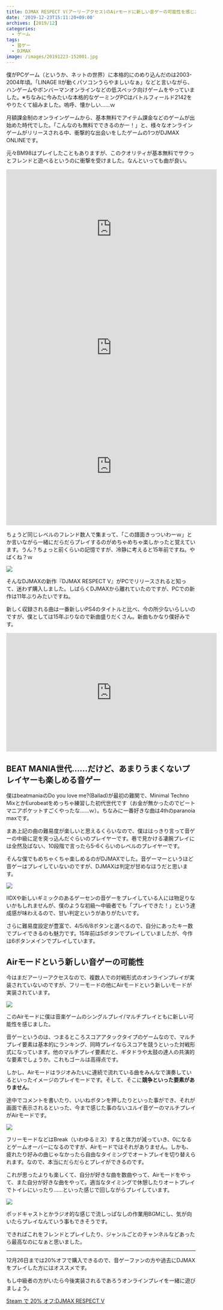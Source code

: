 ```yaml
---
title: DJMAX RESPECT V(アーリーアクセス)のAirモードに新しい音ゲーの可能性を感じた
date: '2019-12-23T15:11:20+09:00'
archives: [2019/12]
categories:
  - ゲーム
tags:
  - 音ゲー
  - DJMAX
image: /images/20191223-152001.jpg
---
```

僕がPCゲーム（というか、ネットの世界）に本格的にのめり込んだのは2003-2004年頃。「LINAGE IIが動くパソコンうらやましいなぁ」などと言いながら、ハンゲームやボンバーマンオンラインなどの低スペック向けゲームをやっていました。※ちなみに今みたいな本格的なゲーミングPCはバトルフィールド2142をやりたくて組みました。嗚呼、懐かしい……ｗ

<!--more-->

月額課金制のオンラインゲームから、基本無料でアイテム課金などのゲームが出始めた時代でした。「こんなのも無料でできるのかー！」と、様々なオンラインゲームがリリースされる中、衝撃的な出会いをしたゲームの1つがDJMAX ONLINEです。

元々BM98はプレイしたこともありますが、このクオリティが基本無料でサクっとフレンドと遊べるというのに衝撃を受けました。なんといっても曲が良い。

<iframe width="560" height="315" src="https://www.youtube.com/embed/ghLCHAHv-VY" frameborder="0" allow="accelerometer; autoplay; encrypted-media; gyroscope; picture-in-picture" allowfullscreen></iframe>

<iframe width="560" height="315" src="https://www.youtube.com/embed/Kj3Q91HGAhU" frameborder="0" allow="accelerometer; autoplay; encrypted-media; gyroscope; picture-in-picture" allowfullscreen></iframe>

<iframe width="560" height="315" src="https://www.youtube.com/embed/geMQTWSRlo4" frameborder="0" allow="accelerometer; autoplay; encrypted-media; gyroscope; picture-in-picture" allowfullscreen></iframe>

ちょうど同じレベルのフレンド数人で集まって、「この譜面きっついわーｗ」とか言いながら一緒にだらだらプレイするのがめちゃめちゃ楽しかったと覚えています。うん？ちょっと前くらいの記憶ですが、冷静に考えると15年前ですね。やばくね？ｗ

![](/images/006_o.jpg)

そんなDJMAXの新作『DJMAX RESPECT V』がPCでリリースされると知って、迷わず購入しました。しばらくDJMAXから離れていたのですが、PCでの新作は11年ぶりみたいですね。

新しく収録される曲は一番新しいPS4のタイトルと比べ、今の所少ないらしいのですが、僕としては15年ぶりなので新曲盛りだくさん。新曲もかなり僕好みです。

<iframe width="560" height="315" src="https://www.youtube.com/embed/QSFeCkvJMJg" frameborder="0" allow="accelerometer; autoplay; encrypted-media; gyroscope; picture-in-picture" allowfullscreen></iframe>

## BEAT MANIA世代……だけど、あまりうまくないプレイヤーも楽しめる音ゲー

僕はbeatmaniaのDo you love me?(Ballad)が最初の難関で、Minimal Techno MixとかEurobeatをめっちゃ練習した初代世代です（お金が無かったのでビートマニアポケットすごくやったな……ｗ）。ちなみに一番好きな曲は4thのparanoia maxです。

まあ上記の曲の難易度が楽しいと思えるくらいなので、僕ははっきり言って音ゲーの中級に足を突っ込んだぐらいのプレイヤーです。巷で見かける凄腕プレイには全然及ばない、10段階で言ったら5-6くらいのレベルのプレイヤーです。

そんな僕でもめちゃくちゃ楽しめるのがDJMAXでした。音ゲーマーというほど音ゲーはプレイしていないのですが、DJMAXは判定が甘めなほうだと思います。

![](/images/20191223-152726.jpg)

IIDXや新しいギミックのあるゲーセンの音ゲーをプレイしている人には物足りないかもしれませんが、僕のような初級〜中級者でも「プレイできた！」という達成感が味わえるので、甘い判定というがありがたいです。

さらに難易度設定が豊富で、4/5/6/8ボタンと選べるので、自分にあったキー数でプレイできるのも魅力です。15年前は5ボタンでプレイしていましたが、今作は6ボタンメインでプレイしています。

## Airモードという新しい音ゲーの可能性

今はまだアーリーアクセスなので、複数人での対戦形式のオンラインプレイが実装されていないのですが、フリーモードの他にAirモードという新しいモードが実装されています。

![](/images/d10988-403-675735-8.jpg)

このAirモードに僕は音楽ゲームのシングルプレイ/マルチプレイともに新しい可能性を感じました。

音ゲーというのは、つまるところスコアアタックタイプのゲームなので、マルチプレイ要素は基本的にランキング、同時プレイならスコアを競うといった対戦形式になっています。他のマルチプレイ要素だと、ギタドラや太鼓の達人の共演的な要素でしょうか。これもゴールは高得点です。

しかし、Airモードはラジオみたいに連続で流れている曲をみんなで演奏しているといったイメージのプレイモードです。そして、そこに**競争といった要素がありません**。

途中でコメントを書いたり、いいねボタンを押したりといった事ができ、それが画面で表示されるといった、今まで感じた事のないユルイ音ゲーのマルチプレイがAirモードです。

![](/images/d10988-403-650651-9.jpg)

フリーモードなどはBreak（いわゆるミス）すると体力が減っていき、0になるとゲームオーバーになるのですが、Airモードではそれがありません。しかも、疲れたり好みの曲じゃなかったら自由なタイミングでオートプレイを切り替えられます。なので、本当にだらだらとプレイができるのです。

これが思ったよりも楽しくて、自分が好きな曲を数曲やって、Airモードをやって、また自分が好きな曲をやって。適当なタイミングで休憩したりオートプレイでトイレにいったり……といった感じで回しながらプレイしています。

![](/images/20191223-154944.jpg)

ポッドキャストとかラジオ的な感じで流しっぱなしの作業用BGMにし、気が向いたらプレイなんていう事もできそうです。

できればこれをフレンドとプレイしたり、ジャンルごとのチャンネルなどあったら最高なのになぁと思いました。

---

12月26日までは20%オフで購入できるので、音ゲーファンの方や過去にDJMAXをプレイした方にはオススメです。

もし中級者の方がいたら今後実装されるであろうオンラインプレイを一緒に遊びましょう。

[Steam で 20% オフ:DJMAX RESPECT V](https://store.steampowered.com/app/960170/DJMAX_RESPECT_V/)
